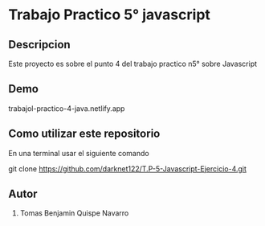 # Trabajo Practico 5° javascript

## Descripcion
Este proyecto es sobre el punto 4 del trabajo practico n5° sobre Javascript

## Demo

trabajol-practico-4-java.netlify.app

## Como utilizar este repositorio 

En una terminal usar el siguiente comando

git clone https://github.com/darknet122/T.P-5-Javascript-Ejercicio-4.git
## Autor

1. Tomas Benjamin Quispe Navarro